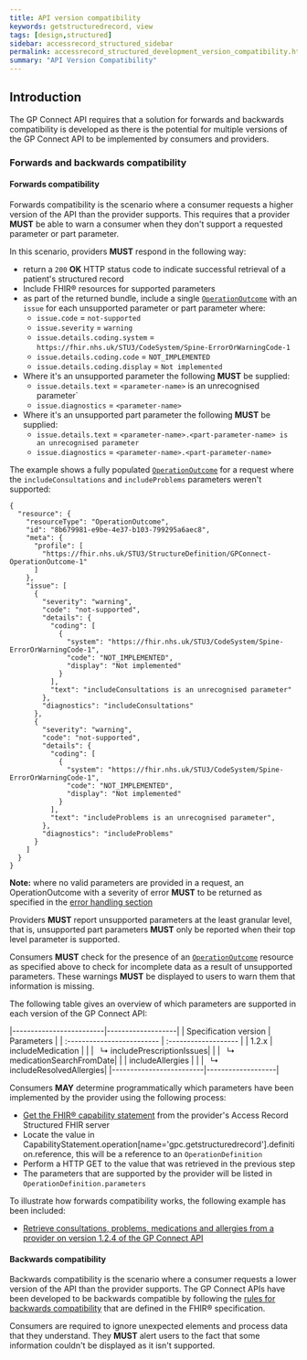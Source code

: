 ```yaml
---
title: API version compatibility
keywords: getstructuredrecord, view
tags: [design,structured]
sidebar: accessrecord_structured_sidebar
permalink: accessrecord_structured_development_version_compatibility.html
summary: "API Version Compatibility"
---
```


## Introduction ##

The GP Connect API requires that a solution for forwards and backwards compatibility is developed as there is the potential for multiple versions of the GP Connect API to be implemented by consumers and providers.

### Forwards and backwards compatibility ###

#### Forwards compatibility ####
Forwards compatibility is the scenario where a consumer requests a higher version of the API than the provider supports. This requires that a provider **MUST** be able to warn a consumer when they don't support a requested parameter or part parameter.

In this scenario, providers **MUST** respond in the following way:
- return a `200` **OK** HTTP status code to indicate successful retrieval of a patient's structured record
- Include FHIR&reg; resources for supported parameters
- as part of the returned bundle, include a single [`OperationOutcome`](https://fhir.nhs.uk/STU3/StructureDefinition/GPConnect-OperationOutcome-1/_history/1.2) with an `issue` for each unsupported parameter or part parameter where:
  - `issue.code` = `not-supported`
  - `issue.severity` = `warning`
  - `issue.details.coding.system` = `https://fhir.nhs.uk/STU3/CodeSystem/Spine-ErrorOrWarningCode-1`
  - `issue.details.coding.code` = `NOT_IMPLEMENTED`
  - `issue.details.coding.display` = `Not implemented`
- Where it's an unsupported parameter the following **MUST** be supplied:
  - `issue.details.text` = `<parameter-name>` is an unrecognised parameter`
  - `issue.diagnostics` = `<parameter-name>`
- Where it's an unsupported part parameter the following **MUST** be supplied:
  - `issue.details.text` = `<parameter-name>.<part-parameter-name> is an unrecognised parameter`
  - `issue.diagnostics` = `<parameter-name>.<part-parameter-name>`

The example shows a fully populated [`OperationOutcome`](https://fhir.nhs.uk/STU3/StructureDefinition/GPConnect-OperationOutcome-1/_history/1.2) for a request where the `includeConsultations` and `includeProblems` parameters weren't supported:

```
{
  "resource": {
    "resourceType": "OperationOutcome",
    "id": "8b679981-e9be-4e37-b103-799295a6aec8",
    "meta": {
      "profile": [
        "https://fhir.nhs.uk/STU3/StructureDefinition/GPConnect-OperationOutcome-1"
      ]
    },
    "issue": [
      {
        "severity": "warning",
        "code": "not-supported",
        "details": {
          "coding": [
            {
              "system": "https://fhir.nhs.uk/STU3/CodeSystem/Spine-ErrorOrWarningCode-1",
              "code": "NOT_IMPLEMENTED",
              "display": "Not implemented"
            }
          ],
          "text": "includeConsultations is an unrecognised parameter"
        },
        "diagnostics": "includeConsultations"
      },
      {
        "severity": "warning",
        "code": "not-supported",
        "details": {
          "coding": [
            {
              "system": "https://fhir.nhs.uk/STU3/CodeSystem/Spine-ErrorOrWarningCode-1",
              "code": "NOT_IMPLEMENTED",
              "display": "Not implemented"
            }
          ],
          "text": "includeProblems is an unrecognised parameter",
        },
        "diagnostics": "includeProblems"
      }
    ]
  }
}

```

<div markdown="span" class="alert alert-warning" role="alert">
	<i class="fa fa-warning"></i>
	<b>Note:</b> where no valid parameters are provided in a request, an OperationOutcome with a severity of error <b>MUST</b> to be returned as specified in the <a href="accessrecord_structured_development_retrieve_patient_record.html#error-handling">error handling section</a>
</div>

Providers **MUST** report unsupported parameters at the least granular level, that is, unsupported part parameters **MUST** only be reported when their top level parameter is supported.

Consumers **MUST** check for the presence of an [`OperationOutcome`](https://fhir.nhs.uk/STU3/StructureDefinition/GPConnect-OperationOutcome-1/_history/1.2) resource as specified above to check for incomplete data as a result of unsupported parameters. These warnings **MUST** be displayed to users to warn them that information is missing.

The following table gives an overview of which parameters are supported in each version of the GP Connect API:

|-------------------------|-------------------|
| Specification version | Parameters     |
| :------------------------- | :------------------- |
| 1.2.x       | includeMedication       |
|             | &nbsp;&nbsp;&#8627; includePrescriptionIssues|
|             | &nbsp;&nbsp;&#8627; medicationSearchFromDate|
|        | includeAllergies       |
|             | &nbsp;&nbsp;&#8627; includeResolvedAllergies|
|-------------------------|-------------------|

Consumers **MAY** determine programmatically which parameters have been implemented by the provider using the following process:
- [Get the FHIR&reg; capability statement](accessrecord_structured_get_the_fhir_capability_statement.html) from the provider's Access Record Structured FHIR server
- Locate the value in CapabilityStatement.operation[name='gpc.getstructuredrecord'].definition.reference, this will be a reference to an `OperationDefinition`
- Perform a HTTP GET to the value that was retrieved in the previous step
- The parameters that are supported by the provider will be listed in `OperationDefinition.parameters`

To illustrate how forwards compatibility works, the following example has been included:
- [Retrieve consultations, problems, medications and allergies from a provider on version 1.2.4 of the GP Connect API](accessrecord_structured_development_fhir_examples_forwards_consultations.html)

#### Backwards compatibility ####

Backwards compatibility is the scenario where a consumer requests a lower version of the API than the provider supports. The GP Connect APIs have been developed to be backwards compatible by following the [rules for backwards compatibility](https://www.hl7.org/fhir/STU3/versions.html#b-compat) that are defined in the FHIR&reg; specification.

Consumers are required to ignore unexpected elements and process data that they understand. They **MUST** alert users to the fact that some information couldn't be displayed as it isn't supported.

